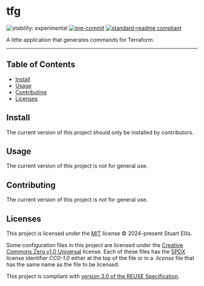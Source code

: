 <!--
SPDX-FileCopyrightText: 2024-present Stuart Ellis <stuart@stuartellis.name>

SPDX-License-Identifier: MIT
-->

# tfg

![stability: experimental](https://img.shields.io/badge/stability-experimental-orange) [![pre-commit](https://img.shields.io/badge/pre--commit-enabled-brightgreen?logo=pre-commit)](https://github.com/pre-commit/pre-commit) [![standard-readme compliant](https://img.shields.io/badge/readme%20style-standard-brightgreen.svg?style=flat-square)](https://github.com/RichardLitt/standard-readme)

A little application that generates commands for Terraform.

-----

## Table of Contents

- [Install](#install)
- [Usage](#usage)
- [Contributing](#contributing)
- [Licenses](#licenses)

## Install

The current version of this project should only be installed by contributors.

## Usage

The current version of this project is not for general use.

## Contributing

The current version of this project is not for general use.

## Licenses

This project is licensed under the [MIT](https://spdx.org/licenses/MIT.html) license © 2024-present Stuart Ellis.

Some configuration files in this project are licensed under the [Creative Commons Zero v1.0 Universal](https://creativecommons.org/publicdomain/zero/1.0/) license. Each of these files has the [SPDX](https://spdx.dev) license identifier *CC0-1.0* either at the top of the file or in a *.license* file that has the same name as the file to be licensed.

This project is compliant with [version 3.0 of the REUSE Specification](https://reuse.software/spec/).

